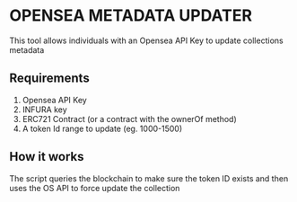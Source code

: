 # OPENSEA METADATA UPDATER

This tool allows individuals with an Opensea API Key to update collections metadata

## Requirements
1. Opensea API Key
2. INFURA key
3. ERC721 Contract (or a contract with the ownerOf method)
4. A token Id range to update (eg. 1000-1500)

## How it works
The script queries the blockchain to make sure the token ID exists and then uses the OS API to force update the collection